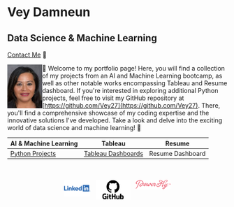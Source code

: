 # Vey Damneun
## Data Science & Machine Learning
[Contact Me](https://www.cognitoforms.com/CodeFarms1/CONTACTME) 💬

<div style="position: relative;">
  <img src="./assets/vey5.JPG" alt="Vey Damneun" width="80" height="100" align="left">
</div>

👋 Welcome to my portfolio page! Here, you will find a collection of my projects from an AI and Machine Learning bootcamp, as well as other notable works encompassing Tableau and Resume dashboard. If you're interested in exploring additional Python projects, feel free to visit my GitHub repository at [https://github.com/Vey27](https://github.com/Vey27). There, you'll find a comprehensive showcase of my coding expertise and the innovative solutions I've developed. Take a look and delve into the exciting world of data science and machine learning! 🚀
<br>

| AI & Machine Learning | Tableau | Resume |
|-----------------|------------------|---|
| [Python Projects](https://www.datascienceportfol.io/Vey) | [Tableau Dashboards](https://public.tableau.com/app/profile/vey.damneun5377) | Resume Dashboard |

<br>
<br>

<div style="display: flex; justify-content: center;">
  <a href="linkedin.com/in/vey-d-20b27a119" style="text-decoration: none;">
    <img src="./assets/Logo-Linkedin.png" alt="LinkedIn" width="60">
  </a>
  
  &nbsp;&nbsp;&nbsp;
  
  <a href="https://github.com/Vey27" style="text-decoration: none;">
    <img src="./assets/GitHub-Logo.png" alt="GitHub" width="80">
  </a>
  
  &nbsp;&nbsp;&nbsp;
  
  <a href="https://powertofly.com/talents/veyd" style="text-decoration: none;">
    <img src="./assets/powertofly.png" alt="Power to Fly" width="80">
  </a>
</div>


